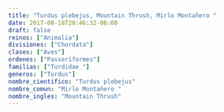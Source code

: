 ```yaml
---
title: "Turdus plebejus, Mountain Thrush, Mirlo Montañero "
date: 2017-08-18T20:46:32-06:00
draft: false
reinos: ["Animalia"]
divisiones: ["Chordata"]
clases: ["Aves"]
ordenes: ["Passeriformes"]
familias: ["Turdidae "]
generos: ["Turdus"]
nombre_cientifico: "Turdus plebejus"
nombre_comun: "Mirlo Montañero "
nombre_ingles: "Mountain Thrush"
---
```

